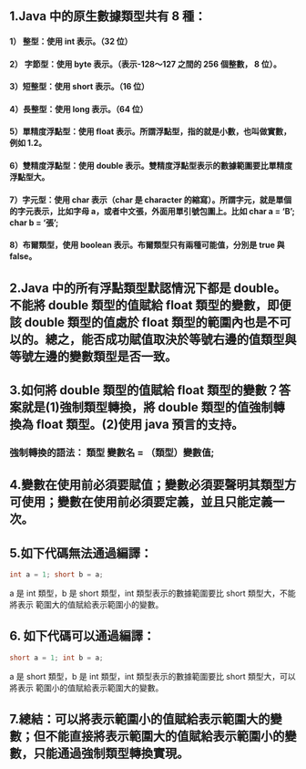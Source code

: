 ## 1.Java 中的原生數據類型共有 8 種：
#### 1） 整型：使用 int 表示。（32 位）
#### 2） 字節型：使用 byte 表示。（表示-128～127 之間的 256 個整數， 8 位）。
#### 3）短整型：使用 short 表示。（16 位）
#### 4）長整型：使用 long 表示。（64 位）
#### 5）單精度浮點型：使用 float 表示。所謂浮點型，指的就是小數，也叫做實數，例如 1.2。
#### 6）雙精度浮點型：使用 double 表示。雙精度浮點型表示的數據範圍要比單精度浮點型大。
#### 7）字元型：使用 char 表示（char 是 character 的縮寫）。所謂字元，就是單個的字元表示，比如字母 a，或者中文張，外面用單引號包圍上。比如 char a = ‘B’; char b = ‘張’;
#### 8）布爾類型，使用 boolean 表示。布爾類型只有兩種可能值，分別是 true 與 false。

## 2.Java 中的所有浮點類型默認情況下都是 double。不能將 double 類型的值賦給 float 類型的變數，即便該 double 類型的值處於 float 類型的範圍內也是不可以的。總之，能否成功賦值取決於等號右邊的值類型與等號左邊的變數類型是否一致。
## 3.如何將 double 類型的值賦給 float 類型的變數？答案就是(1)強制類型轉換，將 double 類型的值強制轉換為 float 類型。(2)使用 java 預言的支持。
### 強制轉換的語法： 類型 變數名 = （類型）變數值;
## 4.變數在使用前必須要賦值；變數必須要聲明其類型方可使用；變數在使用前必須要定義，並且只能定義一次。
## 5.如下代碼無法通過編譯：
```Java
int a = 1; short b = a;
```
a 是 int 類型，b 是 short 類型，int 類型表示的數據範圍要比 short 類型大，不能將表示
範圍大的值賦給表示範圍小的變數。
## 6.	如下代碼可以通過編譯：
```Java
short a = 1; int b = a;
```
a 是 short 類型，b 是 int 類型，int 類型表示的數據範圍要比 short 類型大，可以將表示
範圍小的值賦給表示範圍大的變數。
## 7.總結：可以將表示範圍小的值賦給表示範圍大的變數；但不能直接將表示範圍大的值賦給表示範圍小的變數，只能通過強制類型轉換實現。

